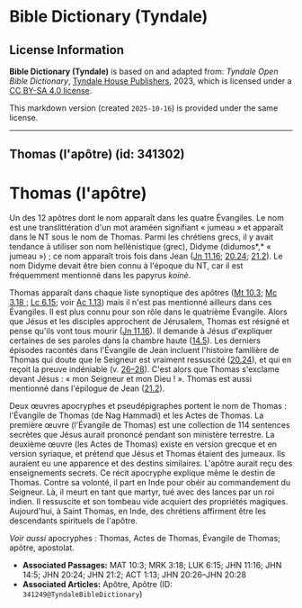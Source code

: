 # Bible Dictionary (Tyndale)

## License Information

**Bible Dictionary (Tyndale)** is based on and adapted from: _Tyndale Open Bible Dictionary_, [Tyndale House Publishers](https://tyndaleopenresources.com/), 2023, which is licensed under a [CC BY-SA 4.0 license](https://creativecommons.org/licenses/by-sa/4.0/legalcode.en).

This markdown version (created `2025-10-16`) is provided under the same license.



--------------------------------

## Thomas (l'apôtre) (id: 341302)

Thomas (l'apôtre)
=================

Un des 12 apôtres dont le nom apparaît dans les quatre Évangiles. Le nom est une translittération d'un mot araméen signifiant « jumeau » et apparaît dans le NT sous le nom de Thomas. Parmi les chrétiens grecs, il y avait tendance à utiliser son nom hellénistique (grec), Didyme (didumos*,* « jumeau ») ; ce nom apparaît trois fois dans Jean ([Jn 11\.16](https://ref.ly/John11:16); [20\.24](https://ref.ly/John20:24); [21\.2](https://ref.ly/John21:2)). Le nom Didyme devait être bien connu à l'époque du NT, car il est fréquemment mentionné dans les papyrus *koinè*.

Thomas apparaît dans chaque liste synoptique des apôtres ([Mt 10\.3](https://ref.ly/Matt10:3); [Mc 3\.18 ;](https://ref.ly/Mark3:18) [Lc 6\.15](https://ref.ly/Luke6:15); voir [Ac 1\.13](https://ref.ly/Acts1:13)) mais il n'est pas mentionné ailleurs dans ces Évangiles. Il est plus connu pour son rôle dans le quatrième Évangile. Alors que Jésus et les disciples approchent de Jérusalem, Thomas est résigné et pense qu'ils vont tous mourir ([Jn 11\.16](https://ref.ly/John11:16)). Il demande à Jésus d'expliquer certaines de ses paroles dans la chambre haute ([14\.5](https://ref.ly/John14:5)). Les derniers épisodes racontés dans l'Évangile de Jean incluent l'histoire familière de Thomas qui doute que le Seigneur est vraiment ressuscité ([20\.24](https://ref.ly/John20:24)), et qui en reçoit la preuve indéniable (v. [26–28](https://ref.ly/John20:26-John20:28)). C'est alors que Thomas s'exclame devant Jésus : « mon Seigneur et mon Dieu ! ». Thomas est aussi mentionné dans l'épilogue de Jean ([21\.2](https://ref.ly/John21:2)).

Deux œuvres apocryphes et pseudépigraphes portent le nom de Thomas : l'Évangile de Thomas (de Nag Hammadi) et les Actes de Thomas. La première œuvre (l'Évangile de Thomas) est une collection de 114 sentences secrètes que Jésus aurait prononcé pendant son ministère terrestre. La deuxième œuvre (les Actes de Thomas) existe en version grecque et en version syriaque, et prétend que Jésus et Thomas étaient des jumeaux. Ils auraient eu une apparence et des destins similaires. L'apôtre aurait reçu des enseignements secrets. Ce récit apocryphe explique même le destin de Thomas. Contre sa volonté, il part en Inde pour obéir au commandement du Seigneur. Là, il meurt en tant que martyr, tué avec des lances par un roi indien. Il ressuscite et son tombeau vide acquiert des propriétés magiques. Aujourd'hui, à Saint Thomas, en Inde, des chrétiens affirment être les descendants spirituels de l'apôtre.

*Voir aussi* apocryphes : Thomas, Actes de Thomas, Évangile de Thomas; apôtre, apostolat.

* **Associated Passages:** MAT 10:3; MRK 3:18; LUK 6:15; JHN 11:16; JHN 14:5; JHN 20:24; JHN 21:2; ACT 1:13; JHN 20:26–JHN 20:28
* **Associated Articles:** Apôtre, Apôtre (ID: `341249@TyndaleBibleDictionary`)

